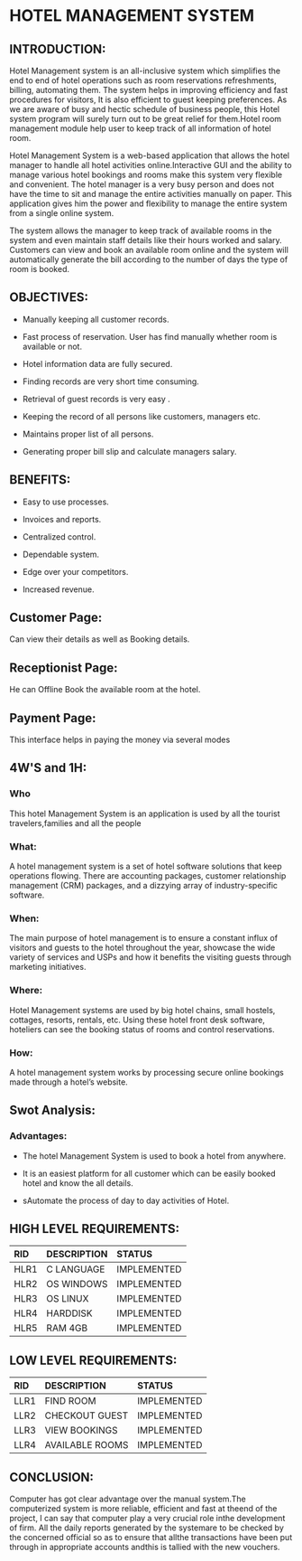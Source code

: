 # **HOTEL MANAGEMENT SYSTEM**

## INTRODUCTION:

Hotel  Management  system  is  an  all-inclusive system which simplifies the end to end of hotel  operations  such  as  room reservations  refreshments,  billing,  automating  them. The system  helps  in  improving  efficiency and fast procedures for visitors, It is also efficient to guest keeping preferences. As we are aware of busy and hectic schedule of business people, this Hotel system program will surely turn out to be great relief for them.Hotel room management module help user to keep track of all information of hotel room.

Hotel Management System is a web-based application that allows the hotel manager to handle all hotel activities online.Interactive GUI and the ability to manage various hotel bookings and rooms make this system very flexible and convenient. The hotel manager is a very busy person and does not have the time to sit and manage the entire activities manually on paper. This application gives him the power and flexibility to manage the entire system from a single online system. 

The system allows the manager to keep track of available rooms in the system and even maintain staff details like their hours worked and salary. Customers can view and book an available room online and the system will automatically generate the bill according to the number of days the type of room is booked.


## OBJECTIVES:
* Manually keeping all customer records.

* Fast  process of reservation. User has find manually whether room is available or not. 

* Hotel information data are fully  secured. 

* Finding records are very short time  consuming.

* Retrieval of guest records is very easy . 

* Keeping the record of all persons like customers, managers etc.

* Maintains proper list of all persons.

* Generating proper bill slip and calculate managers salary.

## **BENEFITS:**

* Easy to use processes.

* Invoices and reports.

* Centralized control.

* Dependable system.

* Edge over your competitors.

* Increased revenue.

## Customer Page:

Can view their details as well as Booking details.

## Receptionist Page:

He can Offline Book the available room at the hotel.

## Payment Page:

This interface helps in paying the money via several modes


## **4W'S and 1H:**

### Who
This hotel Management System is an application is used by all the tourist travelers,families and all the people

### What:
A hotel management system is a set of hotel software solutions that keep operations flowing. There are accounting packages, customer relationship management (CRM) packages, and a dizzying array of industry-specific software.

### When:
The main purpose of hotel management is to ensure a constant influx of visitors and guests to the hotel throughout the year, showcase the wide variety of services and USPs and how it benefits the visiting guests through marketing initiatives.

### Where:
Hotel Management systems are used by big hotel chains, small hostels, cottages, resorts, rentals, etc. Using these hotel front desk software, hoteliers can see the booking status of rooms and control reservations.

### How:
A hotel management system works by processing secure online bookings made through a hotel’s website.

## **Swot Analysis:**

### Advantages:

* The hotel Management System is used to book a hotel from anywhere.

* It is an easiest platform for all customer which can be easily booked hotel and know the all details.

* sAutomate the process of day to day activities of Hotel.


## HIGH LEVEL REQUIREMENTS:

|RID|DESCRIPTION|STATUS|
|:--|:----------|:-----|
|HLR1|C LANGUAGE|IMPLEMENTED|
|HLR2|OS WINDOWS|IMPLEMENTED|
|HLR3|OS LINUX|IMPLEMENTED|
|HLR4|HARDDISK|IMPLEMENTED|
|HLR5|RAM 4GB|IMPLEMENTED|

## LOW LEVEL REQUIREMENTS:

|RID|DESCRIPTION|STATUS|
|:--|:----------|:-----|
|LLR1|FIND ROOM|IMPLEMENTED|
|LLR2|CHECKOUT GUEST|IMPLEMENTED|
|LLR3|VIEW BOOKINGS|IMPLEMENTED|
|LLR4|AVAILABLE ROOMS|IMPLEMENTED|

## CONCLUSION:

Computer has got clear advantage over the manual system.The computerized system is more reliable, efficient and fast at theend of the project, I can say that computer play a very crucial role inthe development of firm. All the daily reports generated by the systemare to be checked by the concerned official so as to ensure that allthe transactions have been put through in appropriate accounts andthis is tallied with the new vouchers.

